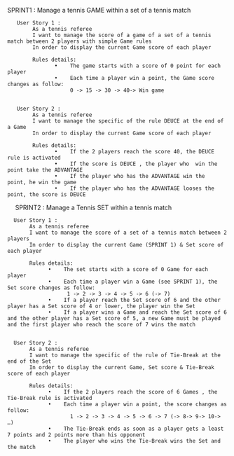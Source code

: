 SPRINT1 :   Manage a tennis GAME within a set of a tennis match
   
       User Story 1 :
            As a tennis referee
            I want to manage the score of a game of a set of a tennis match between 2 players with simple Game rules
            In order to display the current Game score of each player
 
            Rules details:
                   •    The game starts with a score of 0 point for each player
                   •    Each time a player win a point, the Game score changes as follow:
                        0 -> 15 -> 30 -> 40-> Win game
 

       User Story 2 :
            As a tennis referee
            I want to manage the specific of the rule DEUCE at the end of a Game
            In order to display the current Game score of each player
 
            Rules details:
                   •    If the 2 players reach the score 40, the DEUCE rule is activated
                   •    If the score is DEUCE , the player who  win the point take the ADVANTAGE
                   •    If the player who has the ADVANTAGE win the  point, he win the game
                   •    If the player who has the ADVANTAGE looses the point, the score is DEUCE
 							
 
SPRINT2 : Manage a Tennis SET within a tennis match
       
      User Story 1 :
           As a tennis referee
           I want to manage the score of a set of a tennis match between 2 players
           In order to display the current Game (SPRINT 1) & Set score of each player
 
           Rules details:
                 •    The set starts with a score of 0 Game for each player
                 •    Each time a player win a Game (see SPRINT 1), the Set score changes as follow:
                       1 -> 2 -> 3 -> 4 -> 5 -> 6 (-> 7)
                 •    If a player reach the Set score of 6 and the other player has a Set score of 4 or lower, the player win the Set
                 •    If a player wins a Game and reach the Set score of 6 and the other player has a Set score of 5, a new Game must be played and the first player who reach the score of 7 wins the match
 
 
      User Story 2 :
           As a tennis referee
           I want to manage the specific of the rule of Tie-Break at the end of the Set
           In order to display the current Game, Set score & Tie-Break score of each player
 
           Rules details:
                 •    If the 2 players reach the score of 6 Games , the Tie-Break rule is activated
                 •    Each time a player win a point, the score changes as follow:
                        1 -> 2 -> 3 -> 4 -> 5 -> 6 -> 7 (-> 8-> 9-> 10-> …)
                 •    The Tie-Break ends as soon as a player gets a least 7 points and 2 points more than his opponent
                 •    The player who wins the Tie-Break wins the Set and the match